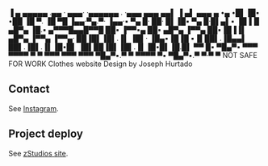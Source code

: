    ▐ ▄       ▄▄▄▄▄    .▄▄ ·  ▄▄▄· ·▄▄▄▄▄▄ .    ·▄▄▄      ▄▄▄      ▄▄▌ ▐ ▄▌      ▄▄▄  ▄ •▄ 
  •█▌▐█▪     •██      ▐█ ▀. ▐█ ▀█ ▐▄▄·▀▄.▀·    ▐▄▄·▪     ▀▄ █·    ██· █▌▐█▪     ▀▄ █·█▌▄▌▪
  ▐█▐▐▌ ▄█▀▄  ▐█.▪    ▄▀▀▀█▄▄█▀▀█ ██▪ ▐▀▀▪▄    ██▪  ▄█▀▄ ▐▀▀▄     ██▪▐█▐▐▌ ▄█▀▄ ▐▀▀▄ ▐▀▀▄·
  ██▐█▌▐█▌.▐▌ ▐█▌·    ▐█▄▪▐█▐█ ▪▐▌██▌.▐█▄▄▌    ██▌.▐█▌.▐▌▐█•█▌    ▐█▌██▐█▌▐█▌.▐▌▐█•█▌▐█.█▌
  ▀▀ █▪ ▀█▄▀▪ ▀▀▀      ▀▀▀▀  ▀  ▀ ▀▀▀  ▀▀▀     ▀▀▀  ▀█▄▀▪.▀  ▀     ▀▀▀▀ ▀▪ ▀█▄▀▪.▀  ▀·▀  ▀
NOT SAFE FOR WORK Clothes website
Design by Joseph Hurtado
## Contact
See [Instagram](https://instagram.com/siplhes/).
## Project deploy
See [zStudios site](https://zstudios.onrender.com/).



